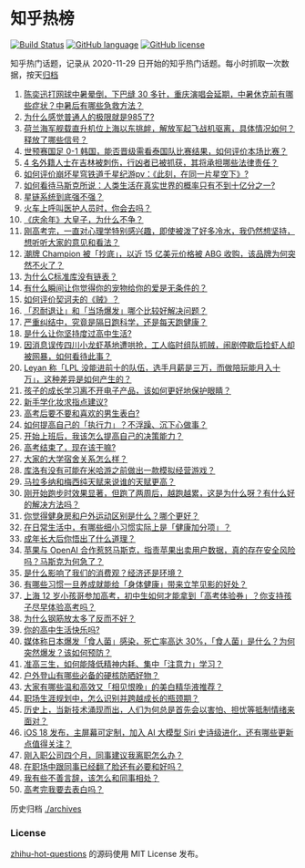 # 知乎热榜
[![Build Status](https://github.com/ToWeLong/zhihu-hot-questions/workflows/CI/badge.svg)](https://github.com/ToWeLong/zhihu-hot-questions/actions)
[![GitHub language](https://img.shields.io/badge/language-golang-orange.svg)](https://golang.org/)
[![GitHub license](https://img.shields.io/github/license/ToWeLong/zhihu-hot-questions)](https://github.com/ToWeLong/zhihu-hot-questions/blob/main/LICENSE)

知乎热门话题，记录从 2020-11-29 日开始的知乎热门话题。每小时抓取一次数据，按天[归档](./archives)

<!-- BEGIN -->

1. [陈奕迅打网球中暑晕倒，下巴缝 30 多针，重庆演唱会延期，中暑休克前有哪些症状？中暑后有哪些急救方法？](https://www.zhihu.com/question/658622344)
1. [为什么感觉普通人的极限就是985了?](https://www.zhihu.com/question/658504774)
1. [荷兰海军舰载直升机位上海以东挑衅，解放军起飞战机驱离，具体情况如何？释放了哪些信号？](https://www.zhihu.com/question/658651265)
1. [世预赛国足 0-1 韩国，能否晋级需看泰国队比赛结果，如何评价本场比赛？](https://www.zhihu.com/question/658635911)
1. [4 名外籍人士在吉林被刺伤，行凶者已被抓获，其将承担哪些法律责任？](https://www.zhihu.com/question/658660555)
1. [如何评价崩坏星穹铁道千星纪游pv：《此刻，在同一片星空下》?](https://www.zhihu.com/question/658624382)
1. [如何看待马斯克所说：人类生活在真实世界的概率只有不到十亿分之一?](https://www.zhihu.com/question/658504787)
1. [星链系统到底强不强？](https://www.zhihu.com/question/393114442)
1. [火车上呼叫医护人员时，你会去吗？](https://www.zhihu.com/question/266360550)
1. [《庆余年》大皇子，为什么不争？](https://www.zhihu.com/question/658013108)
1. [刚高考完，一直对心理学特别感兴趣，即使被泼了好多冷水，我仍然想坚持，想听听大家的意见和看法？](https://www.zhihu.com/question/658558775)
1. [潮牌 Champion 被「抄底」，以近 15 亿美元价格被 ABG 收购，该品牌为何突然不火了？](https://www.zhihu.com/question/658556891)
1. [为什么C标准库没有链表？](https://www.zhihu.com/question/39761722)
1. [有什么瞬间让你觉得你的宠物给你的爱是无条件的？](https://www.zhihu.com/question/652622408)
1. [如何评价契诃夫的《贼》？](https://www.zhihu.com/question/658309405)
1. [「忍耐退让」和「当场爆发」哪个比较好解决问题？](https://www.zhihu.com/question/658500955)
1. [严重纠结中，究竟是隔日跑科学，还是每天跑健康？](https://www.zhihu.com/question/656819662)
1. [是什么让你坚持度过高中生活?](https://www.zhihu.com/question/654783923)
1. [因消息误传四川小龙虾基地遭哄抢，工人临时组队抓贼，闹剧停歇后捡虾人却被网暴，如何看待此事？](https://www.zhihu.com/question/658209059)
1. [Leyan 称「LPL 没能进前十的队伍，选手月薪是三万，而做陪玩能月入十万」，这种差异是如何产生的？](https://www.zhihu.com/question/658622229)
1. [孩子的成长学习离不开电子产品，该如何更好地保护眼睛？](https://www.zhihu.com/question/657766515)
1. [新手学化妆求指点建议?](https://www.zhihu.com/question/656448014)
1. [高考后要不要和喜欢的男生表白?](https://www.zhihu.com/question/658576883)
1. [如何提高自己的「执行力」？不浮躁、沉下心做事？](https://www.zhihu.com/question/658048952)
1. [开始上班后，我该怎么提高自己的决策能力？](https://www.zhihu.com/question/657945047)
1. [高考结束了，现在该干嘛?](https://www.zhihu.com/question/658558558)
1. [大家的大学宿舍关系怎么样？](https://www.zhihu.com/question/655202237)
1. [库洛有没有可能在米哈游之前做出一款模拟经营游戏？](https://www.zhihu.com/question/653964717)
1. [马拉多纳和梅西纯天赋来说谁的天赋更高？](https://www.zhihu.com/question/656317968)
1. [刚开始跑步时效果显著，但跑了两周后，越跑越累，这是为什么呀？有什么好的解决方法吗？](https://www.zhihu.com/question/657773388)
1. [你觉得健身房和户外运动区别是什么？哪个更好？](https://www.zhihu.com/question/658039585)
1. [在日常生活中，有哪些细小习惯实际上是「健康加分项」？](https://www.zhihu.com/question/657766350)
1. [成年长大后你悟出了什么道理？](https://www.zhihu.com/question/658510007)
1. [苹果与 OpenAI 合作惹怒马斯克，指责苹果出卖用户数据，真的存在安全风险吗？马斯克为何急了？](https://www.zhihu.com/question/658607099)
1. [是什么影响了我们的消费观？经济还是环境？](https://www.zhihu.com/question/657819695)
1. [有哪些习惯一旦养成就能给「身体健康」带来立竿见影的好处？](https://www.zhihu.com/question/657766424)
1. [上海 12 岁小孩哥参加高考，初中生如何才能拿到「高考体验券」？你支持孩子尽早体验高考吗？](https://www.zhihu.com/question/658567808)
1. [为什么钢筋放太多了反而不好？](https://www.zhihu.com/question/588629540)
1. [你的高中生活快乐吗?](https://www.zhihu.com/question/658268826)
1. [媒体称日本爆发「食人菌」感染，死亡率高达 30%，「食人菌」是什么？为何突然爆发？该如何预防？](https://www.zhihu.com/question/657553483)
1. [准高三生，如何能降低精神内耗、集中「注意力」学习？](https://www.zhihu.com/question/658094803)
1. [户外登山有哪些必备的硬核防晒好物？](https://www.zhihu.com/question/656087059)
1. [大家有哪些温和高效又「相见恨晚」的美白精华液推荐？](https://www.zhihu.com/question/653888558)
1. [职场生涯规划中，怎么识别并跨越成长的瓶颈期？](https://www.zhihu.com/question/657937497)
1. [历史上，当新技术涌现而出，人们为何总是首先会以害怕、担忧等抵制情绪来面对？](https://www.zhihu.com/question/657443375)
1. [iOS 18 发布，主屏幕可定制，加入 AI 大模型 Siri 史诗级进化，还有哪些更新点值得关注？](https://www.zhihu.com/question/658590093)
1. [刚入职公司四个月，同事建议我离职怎么办？](https://www.zhihu.com/question/656460780)
1. [在职场中跟同事已经翻了脸还有必要和好吗？](https://www.zhihu.com/question/653739187)
1. [我有些不善言辞，该怎么和同事相处？](https://www.zhihu.com/question/657937702)
1. [高考完我要去表白吗？](https://www.zhihu.com/question/658505299)

<!-- END -->

历史归档 [./archives](./archives)


### License
[zhihu-hot-questions](https://github.com/towelong/zhihu-hot-questions) 的源码使用 MIT License 发布。